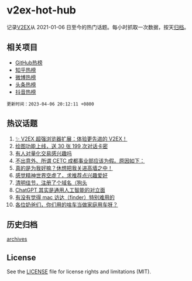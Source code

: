 # v2ex-hot-hub

 记录[V2EX](https://www.v2ex.com/)从 2021-01-06 日至今的热门话题。每小时抓取一次数据，按天[归档](archives)。
 
 ## 相关项目

- [GitHub热榜](https://github.com/lonnyzhang423/github-hot-hub)
- [知乎热榜](https://github.com/lonnyzhang423/zhihu-hot-hub)
- [微博热榜](https://github.com/lonnyzhang423/weibo-hot-hub)
- [头条热榜](https://github.com/lonnyzhang423/toutiao-hot-hub)
- [抖音热榜](https://github.com/lonnyzhang423/douyin-hot-hub)


 `更新时间：2023-04-06 20:12:11 +0800`

## 热议话题

1. [✨ V2EX 超强浏览器扩展：体验更先进的 V2EX！](https://www.v2ex.com/t/930155)
1. [绘图功能上线，送 30 张 199 次对话卡密](https://www.v2ex.com/t/930125)
1. [有人对量化交易感兴趣吗](https://www.v2ex.com/t/930302)
1. [不出意外、所谓 CETC 成都事业部应该为假。原因如下：](https://www.v2ex.com/t/930215)
1. [真的是为我好嘛？休想把我关进高墙之中！](https://www.v2ex.com/t/930064)
1. [感觉精神世界空虚了，求推荐点兴趣爱好](https://www.v2ex.com/t/930191)
1. [清明佳节，注册了个域名（狗头](https://www.v2ex.com/t/930265)
1. [ChatGPT 其实是通用人工智能的对立面](https://www.v2ex.com/t/930154)
1. [有没有觉得 mac 访达（finder）特别难用的](https://www.v2ex.com/t/930250)
1. [各位奶爸们，你们用的啥车当做家庭用车呀？](https://www.v2ex.com/t/930129)

## 历史归档

[archives](archives)

## License

See the [LICENSE](LICENSE) file for license rights and limitations (MIT).
